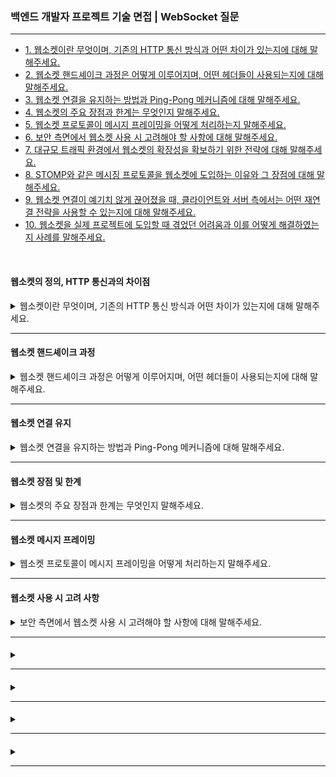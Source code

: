 ### 백엔드 개발자 프로젝트 기술 면접 | WebSocket 질문

---

- [1. 웹소켓이란 무엇이며, 기존의 HTTP 통신 방식과 어떤 차이가 있는지에 대해 말해주세요.](#웹소켓의-정의-http-통신과의-차이점)
- [2. 웹소켓 핸드셰이크 과정은 어떻게 이루어지며, 어떤 헤더들이 사용되는지에 대해 말해주세요.](#웹소켓-핸드셰이크-과정)
- [3. 웹소켓 연결을 유지하는 방법과 Ping-Pong 메커니즘에 대해 말해주세요.](#웹소켓-연결-유지)
- [4. 웹소켓의 주요 장점과 한계는 무엇인지 말해주세요.](#웹소켓-장점-및-한계)
- [5. 웹소켓 프로토콜이 메시지 프레이밍을 어떻게 처리하는지 말해주세요.](#웹소켓-메시지-프레이밍)
- [6. 보안 측면에서 웹소켓 사용 시 고려해야 할 사항에 대해 말해주세요.]()
- [7. 대규모 트래픽 환경에서 웹소켓의 확장성을 확보하기 위한 전략에 대해 말해주세요.]()
- [8. STOMP와 같은 메시징 프로토콜을 웹소켓에 도입하는 이유와 그 장점에 대해 말해주세요.]()
- [9. 웹소켓 연결이 예기치 않게 끊어졌을 때, 클라이언트와 서버 측에서는 어떤 재연결 전략을 사용할 수 있는지에 대해 말해주세요.]()
- [10. 웹소켓을 실제 프로젝트에 도입할 때 겪었던 어려움과 이를 어떻게 해결하였는지 사례를 말해주세요.]()

<br>

#### 웹소켓의 정의, HTTP 통신과의 차이점

<details>
<summary>웹소켓이란 무엇이며, 기존의 HTTP 통신 방식과 어떤 차이가 있는지에 대해 말해주세요.</summary>

- 웹소켓은 HTML5에서 도입된 실시간 프로토콜로, 한 번의 연결로 클라이언트와 서버가 지속적인 양방향 통신을 할 수 있도록 설계되었다.
- 반면, HTTP는 클라이언트가 요청할 때마다 서버가 응답하는 요청-응답 모델로, 지속적인 실시간 데이터 교환에는 적합하지 않다.
- 웹소켓은 최초 핸드셰이크 후 지속적인 연결을 유지해 불필요한 설정 비용과 오버헤드를 줄여, 실시간 상호작용에 필요한 낮은 지연 시간을 제공한다.

</details>

---

#### 웹소켓 핸드셰이크 과정

<details>
<summary>웹소켓 핸드셰이크 과정은 어떻게 이루어지며, 어떤 헤더들이 사용되는지에 대해 말해주세요.</summary>

- 웹소켓 연결은 클라이언트가 기존 HTTP 요청을 통해 시작된다.
- 클라이언트는 Upgrade: websocket과 Connection: Upgrade 헤더를 포함하여 웹소켓 연결 전환 의사를 표시하고,
  Sec-WebSocket-Key와 Sec-WebSocket-Version 등의 헤더를 함께 전송한다.
- 서버는 요청을 받아 101 Switching Protocols 상태 코드와 Sec-WebSocket-Accept 헤더를 포함한 응답을 보내 웹소켓 연결을 확립한다.

</details>

---

#### 웹소켓 연결 유지

<details>
<summary>웹소켓 연결을 유지하는 방법과 Ping-Pong 메커니즘에 대해 말해주세요.</summary>

- 웹소켓은 TCP 연결을 기반으로 지속적인 연결을 유지한다.
- 연결이 수립된 후, 양측은 주기적으로 Ping 프레임을 보내고 상대방은 Pong 프레임으로 응답하여 연결 상태를 확인한다.
- Ping-Pong 메커니즘은 연결이 끊어지거나 네트워크 장애가 발생했을 때 감지하는 역할로, 필요한 경우 재연결 로직을 트리거할 수 있다.

</details>

---

#### 웹소켓 장점 및 한계

<details>
<summary>웹소켓의 주요 장점과 한계는 무엇인지 말해주세요.</summary>

- 실시간 양방향 통신을 지원하여 빠른 응답과 낮은 지연 시간을 구현할 수 있고, 단일 연결로 지속적인 데이터 교환이 가능해 네트워크 오버헤드를 줄일 수 있다.
- 지속적인 연결로 인한 서버 자원 소모, 방화벽이나 프록시 환경에서 연결 차단 가능성, 그리고 보안 기능이 없어 TLS를 통한 암호화가 필수적이다.

</details>

---

#### 웹소켓 메시지 프레이밍

<details>
<summary>웹소켓 프로토콜이 메시지 프레이밍을 어떻게 처리하는지 말해주세요.</summary>

- 웹소켓은 데이터를 메시지 프레임 단위로 전송한다.
- 각 프레임은 FIN 비트로 메시지의 시작과 끝을 표시하며, opcode를 통해 텍스트, 바이너리, Ping-Pong 등 데이터 유형을 구분한다.
- 프레임에는 페이로드 길이와 마스킹 키가 포함되어, 대용량 데이터를 여러 프레임으로 나눠 전송하고 메시지 경계를 명확히 구분한다.

</details>

---

#### 웹소켓 사용 시 고려 사항

<details>
<summary>보안 측면에서 웹소켓 사용 시 고려해야 할 사항에 대해 말해주세요.</summary>

- 웹소켓 사용 시에는 TLS를 적용한 보안 연결("wss://")을 통해 데이터 암호화를 보장해야 한다.
- CORS 정책을 적절하게 설정하고, 인증 및 권한 부여 메커니즘을 강화하여 미인가 접근을 방지해야 한다.
- 방화벽이나 프록시 설정에 따른 연결 차단 문제를 고려한 네트워크 구성도 중요하다.

</details>

---

#### 

<details>
<summary></summary>

-

</details>

---

#### 

<details>
<summary></summary>

-

</details>

---

#### 

<details>
<summary></summary>

-

</details>

---

#### 

<details>
<summary></summary>

-

</details>

---
